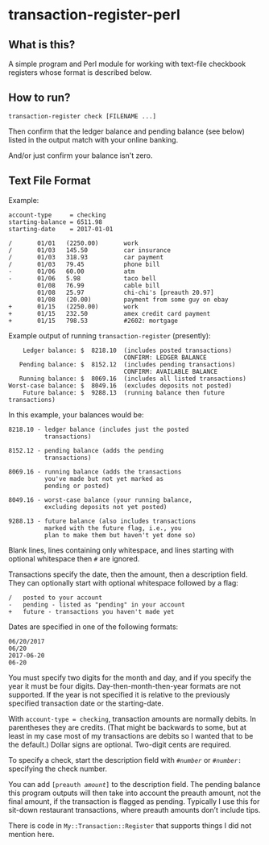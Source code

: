 # transaction-register-perl

## What is this?

A simple program and Perl module for working with text-file checkbook
registers whose format is described below.

## How to run?

    transaction-register check [FILENAME ...]
	
Then confirm that the ledger balance and pending balance (see below)
listed in the output match with your online banking.

And/or just confirm your balance isn't zero.

## Text File Format

Example:

    account-type     = checking
    starting-balance = 6511.98
    starting-date    = 2017-01-01

    /       01/01   (2250.00)       work
    /       01/03   145.50          car insurance
    /       01/03   318.93          car payment
    /       01/03   79.45           phone bill
    -       01/06   60.00           atm
    -       01/06   5.98            taco bell
            01/08   76.99           cable bill
            01/08   25.97           chi-chi's [preauth 20.97]
            01/08   (20.00)         payment from some guy on ebay
    +       01/15   (2250.00)       work
    +       01/15   232.50          amex credit card payment
    +       01/15   798.53          #2602: mortgage

Example output of running `transaction-register` (presently):

        Ledger balance: $  8218.10  (includes posted transactions)
                                    CONFIRM: LEDGER BALANCE
       Pending balance: $  8152.12  (includes pending transactions)
                                    CONFIRM: AVAILABLE BALANCE
       Running balance: $  8069.16  (includes all listed transactions)
    Worst-case balance: $  8049.16  (excludes deposits not posted)
        Future balance: $  9288.13  (running balance then future transactions)

In this example, your balances would be:

    8218.10 - ledger balance (includes just the posted
              transactions)

    8152.12 - pending balance (adds the pending
              transactions)

    8069.16 - running balance (adds the transactions
              you've made but not yet marked as
              pending or posted)

    8049.16 - worst-case balance (your running balance,
              excluding deposits not yet posted)

    9288.13 - future balance (also includes transactions
              marked with the future flag, i.e., you
              plan to make them but haven't yet done so)

Blank lines, lines containing only whitespace, and lines starting with
optional whitespace then `#` are ignored.

Transactions specify the date, then the amount, then a description
field.  They can optionally start with optional whitespace followed by
a flag:

    /   posted to your account
    -   pending - listed as "pending" in your account
    +   future - transactions you haven't made yet

Dates are specified in one of the following formats:

	06/20/2017
	06/20
	2017-06-20
	06-20

You must specify two digits for the month and day, and if you specify
the year it must be four digits.  Day-then-month-then-year formats are
not supported.  If the year is not specified it is relative to the
previously specified transaction date or the starting-date.

With `account-type = checking`, transaction amounts are normally
debits.  In parentheses they are credits.  (That might be backwards to
some, but at least in my case most of my transactions are debits so I
wanted that to be the default.)  Dollar signs are optional.  Two-digit
cents are required.

To specify a check, start the description field with
<code>#<var>number</var></code> or <code>#<var>number</var>:</code>
specifying the check number.

You can add <code>[preauth <var>amount</var>]</code> to the
description field.  The pending balance this program outputs will then
take into account the preauth amount, not the final amount, if the
transaction is flagged as pending.  Typically I use this for sit-down
restaurant transactions, where preauth amounts don&rsquo;t include
tips.

There is code in `My::Transaction::Register` that supports things I
did not mention here.
